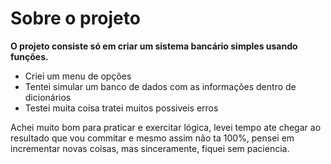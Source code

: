 # Sobre o projeto
**O projeto consiste só em criar um sistema bancário simples usando funções.**

* Criei um menu de opções
* Tentei simular um banco de dados com as informações dentro de dicionários
* Testei muita coisa tratei muitos possiveis erros

Achei muito bom para praticar e exercitar lógica, levei tempo ate chegar ao resultado que vou commitar e mesmo assim não ta 100%, pensei em incrementar novas coisas, mas sinceramente, fiquei sem paciencia.